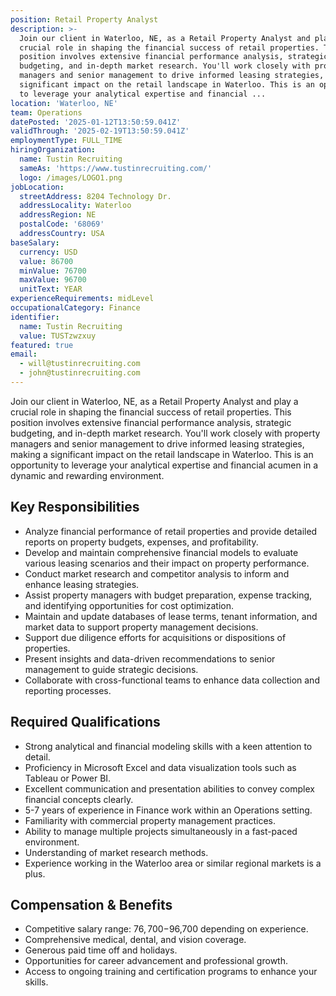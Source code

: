 ```yaml
---
position: Retail Property Analyst
description: >-
  Join our client in Waterloo, NE, as a Retail Property Analyst and play a
  crucial role in shaping the financial success of retail properties. This
  position involves extensive financial performance analysis, strategic
  budgeting, and in-depth market research. You'll work closely with property
  managers and senior management to drive informed leasing strategies, making a
  significant impact on the retail landscape in Waterloo. This is an opportunity
  to leverage your analytical expertise and financial ...
location: 'Waterloo, NE'
team: Operations
datePosted: '2025-01-12T13:50:59.041Z'
validThrough: '2025-02-19T13:50:59.041Z'
employmentType: FULL_TIME
hiringOrganization:
  name: Tustin Recruiting
  sameAs: 'https://www.tustinrecruiting.com/'
  logo: /images/LOGO1.png
jobLocation:
  streetAddress: 8204 Technology Dr.
  addressLocality: Waterloo
  addressRegion: NE
  postalCode: '68069'
  addressCountry: USA
baseSalary:
  currency: USD
  value: 86700
  minValue: 76700
  maxValue: 96700
  unitText: YEAR
experienceRequirements: midLevel
occupationalCategory: Finance
identifier:
  name: Tustin Recruiting
  value: TUSTzwzxuy
featured: true
email:
  - will@tustinrecruiting.com
  - john@tustinrecruiting.com
---
```




Join our client in Waterloo, NE, as a Retail Property Analyst and play a crucial role in shaping the financial success of retail properties. This position involves extensive financial performance analysis, strategic budgeting, and in-depth market research. You'll work closely with property managers and senior management to drive informed leasing strategies, making a significant impact on the retail landscape in Waterloo. This is an opportunity to leverage your analytical expertise and financial acumen in a dynamic and rewarding environment.

## Key Responsibilities

- Analyze financial performance of retail properties and provide detailed reports on property budgets, expenses, and profitability.
- Develop and maintain comprehensive financial models to evaluate various leasing scenarios and their impact on property performance.
- Conduct market research and competitor analysis to inform and enhance leasing strategies.
- Assist property managers with budget preparation, expense tracking, and identifying opportunities for cost optimization.
- Maintain and update databases of lease terms, tenant information, and market data to support property management decisions.
- Support due diligence efforts for acquisitions or dispositions of properties.
- Present insights and data-driven recommendations to senior management to guide strategic decisions.
- Collaborate with cross-functional teams to enhance data collection and reporting processes.

## Required Qualifications

- Strong analytical and financial modeling skills with a keen attention to detail.
- Proficiency in Microsoft Excel and data visualization tools such as Tableau or Power BI.
- Excellent communication and presentation abilities to convey complex financial concepts clearly.
- 5-7 years of experience in Finance work within an Operations setting.
- Familiarity with commercial property management practices.
- Ability to manage multiple projects simultaneously in a fast-paced environment.
- Understanding of market research methods.
- Experience working in the Waterloo area or similar regional markets is a plus.

## Compensation & Benefits

- Competitive salary range: $76,700-$96,700 depending on experience.
- Comprehensive medical, dental, and vision coverage.
- Generous paid time off and holidays.
- Opportunities for career advancement and professional growth.
- Access to ongoing training and certification programs to enhance your skills.